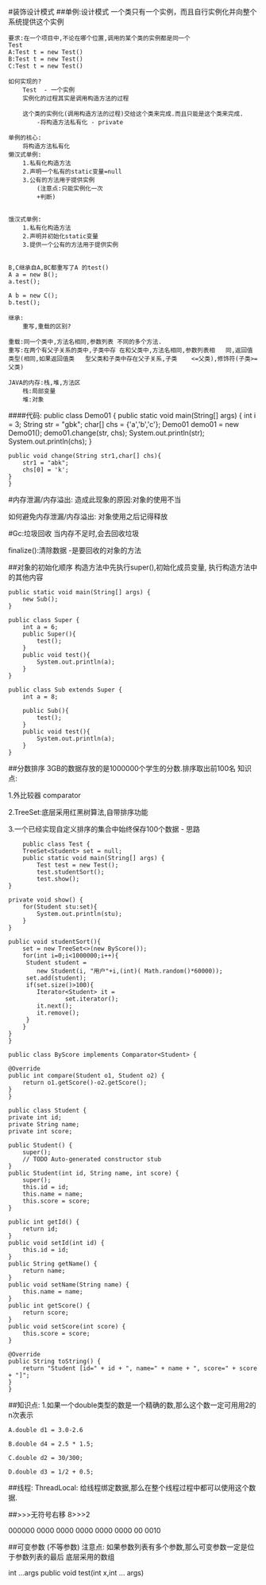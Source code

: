 #装饰设计模式
##单例:设计模式 
	一个类只有一个实例，而且自行实例化并向整个系统提供这个实例 

	要求:在一个项目中,不论在哪个位置,调用的某个类的实例都是同一个
	Test
	A:Test t = new Test()
	B:Test t = new Test()
	C:Test t = new Test()

	如何实现的?
		Test  - 一个实例   
		实例化的过程其实是调用构造方法的过程

		这个类的实例化(调用构造方法的过程)交给这个类来完成.而且只能是这个类来完成.
			-将构造方法私有化 - private

	单例的核心:
		将构造方法私有化
	懒汉式单例:
		1.私有化构造方法
		2.声明一个私有的static变量=null
		3.公有的方法用于提供实例
			(注意点:只能实例化一次
			+判断)
		

	饿汉式单例:
		1.私有化构造方法
		2.声明并初始化static变量
		3.提供一个公有的方法用于提供实例
	
##
	B,C继承自A,BC都重写了A 的test()
	A a = new B();
	a.test();

	A b = new C();
	b.test();

	继承:
		重写,重载的区别?

	重载:同一个类中,方法名相同,参数列表	不同的多个方法.
	重写:在两个有父子关系的类中,子类中存	在和父类中,方法名相同,参数列表相	同,返回值类型(相同,如果返回值类	型父类和子类中存在父子关系,子类	<=父类),修饰符(子类>=父类)

	JAVA的内存:栈,堆,方法区
		栈:局部变量
		堆:对象
####代码:
	public class Demo01 {
	public static void main(String[] args) {
		int i = 3;
		String str = "gbk";
		char[] chs = {'a','b','c'};
		Demo01 demo01 = new Demo01();
		demo01.change(str, chs);
		System.out.println(str);
		System.out.println(chs);
	}
	
	public void change(String str1,char[] chs){
		str1 = "abk";
		chs[0] = 'k';
	}
	}
#内存泄漏/内存溢出:
造成此现象的原因:对象的使用不当

如何避免内存泄漏/内存溢出:
对象使用之后记得释放


#Gc:垃圾回收
当内存不足时,会去回收垃圾

finalize():清除数据
-是要回收的对象的方法

##对象的初始化顺序
构造方法中先执行super(),初始化成员变量,
执行构造方法中的其他内容
	
	public static void main(String[] args) {
		new Sub();
	}

	public class Super {
		int a = 6;
		public Super(){
			test();
		}
		public void test(){
			System.out.println(a);
		}
	}

	public class Sub extends Super {
		int a = 8;
	
		public Sub(){
			test();
		}
		public void test(){
			System.out.println(a);
		}
	}

##分数排序   3GB的数据存放的是1000000个学生的分数.排序取出前100名
知识点:

1.外比较器  comparator

2.TreeSet:底层采用红黑树算法,自带排序功能

3.一个已经实现自定义排序的集合中始终保存100个数据 - 思路
	
		public class Test {
		TreeSet<Student> set = null;
		public static void main(String[] args) {
			Test test = new Test();
			test.studentSort();
			test.show();
	}

	private void show() {
		for(Student stu:set){
			System.out.println(stu);
		}
	}

	public void studentSort(){
		set = new TreeSet<>(new ByScore());
		for(int i=0;i<1000000;i++){
		 Student student = 
			new Student(i, "用户"+i,(int)( Math.random()*60000));
		 set.add(student);
		 if(set.size()>100){
			Iterator<Student> it = 
					set.iterator();
			it.next();
			it.remove();
		 }
		}
	}
	}

	public class ByScore implements Comparator<Student> {

	@Override
	public int compare(Student o1, Student o2) {
		return o1.getScore()-o2.getScore();
	}
	}

	public class Student {
	private int id;
	private String name;
	private int score;
	
	public Student() {
		super();
		// TODO Auto-generated constructor stub
	}
	public Student(int id, String name, int score) {
		super();
		this.id = id;
		this.name = name;
		this.score = score;
	}
	
	public int getId() {
		return id;
	}
	public void setId(int id) {
		this.id = id;
	}
	public String getName() {
		return name;
	}
	public void setName(String name) {
		this.name = name;
	}
	public int getScore() {
		return score;
	}
	public void setScore(int score) {
		this.score = score;
	}
	
	@Override
	public String toString() {
		return "Student [id=" + id + ", name=" + name + ", score=" + score + "]";
	}
	}


##知识点:
1.如果一个double类型的数是一个精确的数,那么这个数一定可用用2的n次表示

	A.double d1 = 3.0-2.6

	B.double d4 = 2.5 * 1.5;

	C.double d2 = 30/300;

	D.double d3 = 1/2 + 0.5;

##线程:
ThreadLocal:
给线程绑定数据,那么在整个线程过程中都可以使用这个数据.

##>>>无符号右移
8>>>2

000000 0000 0000 0000 0000 0000 00
0010

##可变参数 (不等参数)
注意点:
	如果参数列表有多个参数,那么可变参数一定是位于参数列表的最后
	底层采用的数组

int ...args
public void test(int x,int ... args)





	
